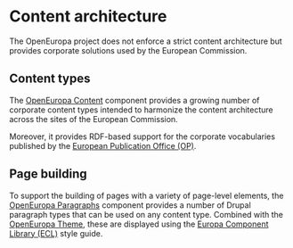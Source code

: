 # Content architecture

The OpenEuropa project does not enforce a strict content architecture but provides corporate solutions used by the European Commission.

## Content types

The [OpenEuropa Content](https://github.com/openeuropa/oe_content) component provides a growing number of corporate content types intended to harmonize the content architecture across the sites of the European Commission.

Moreover, it provides RDF-based support for the corporate vocabularies published by the [European Publication Office (OP)](https://publications.europa.eu/en/home).

## Page building

To support the building of pages with a variety of page-level elements, the [OpenEuropa Paragraphs](https://github.com/openeuropa/oe_paragraphs) component provides a number of Drupal paragraph types that can be used
on any content type. Combined with the [OpenEuropa Theme](https://github.com/openeuropa/oe_theme), these are displayed using the [Europa Component Library (ECL)](https://ec.europa.eu/component-library) style guide.